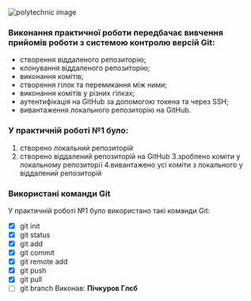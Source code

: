 ![polytechnic image](https://media.ztu.edu.ua/wp-content/uploads/2020/02/Group-6-1-1536x465.png)
### Виконання практичної роботи передбачає вивчення прийомів роботи з системою контролю версій Git:
- створення віддаленого репозиторію;
- клонування віддаленого репозиторію;
- виконання комітів;
- створення гілок та перемикання між ними;
- виконання комітів у різних гілках;
- аутентифікація на GitHub за допомогою токена та через SSH;
- вивантаження локального репозиторію на GitHub.

### У практичній роботі №1 було:
1. створено локальний репозиторій
2. створено віддалений репозиторій на GitHub
3.зроблено коміти у локальному репозиторії
4.вивантажено усі коміти з локального у віддалений репозиторій

### Використані команди Git
У практичній роботі №1 було використано такі команди Git:
- [x] git init
- [x] git status
- [x] git add
- [x] git commit
- [x] git remote add
- [x] git push
- [x] git pull
- [ ] git branch
Виконав: **Пічкуров Глєб**
